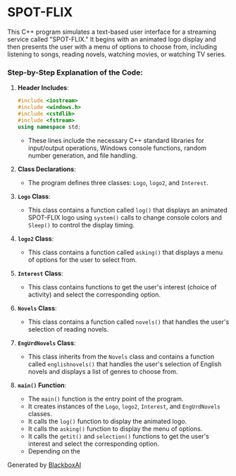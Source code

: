  # SPOT-FLIX

This C++ program simulates a text-based user interface for a streaming service called "SPOT-FLIX." It begins with an animated logo display and then presents the user with a menu of options to choose from, including listening to songs, reading novels, watching movies, or watching TV series.

### Step-by-Step Explanation of the Code:

1. **Header Includes**:
   ```cpp
   #include <iostream>
   #include <windows.h>
   #include <cstdlib>
   #include <fstream>
   using namespace std;
   ```
   - These lines include the necessary C++ standard libraries for input/output operations, Windows console functions, random number generation, and file handling.

2. **Class Declarations**:
   - The program defines three classes: `Logo`, `logo2`, and `Interest`.

3. **`Logo` Class**:
   - This class contains a function called `log()` that displays an animated SPOT-FLIX logo using `system()` calls to change console colors and `Sleep()` to control the display timing.

4. **`logo2` Class**:
   - This class contains a function called `asking()` that displays a menu of options for the user to select from.

5. **`Interest` Class**:
   - This class contains functions to get the user's interest (choice of activity) and select the corresponding option.

6. **`Novels` Class**:
   - This class contains a function called `novels()` that handles the user's selection of reading novels.

7. **`EngUrdNovels` Class**:
   - This class inherits from the `Novels` class and contains a function called `englishnovels()` that handles the user's selection of English novels and displays a list of genres to choose from.

8. **`main()` Function**:
   - The `main()` function is the entry point of the program.
   - It creates instances of the `Logo`, `logo2`, `Interest`, and `EngUrdNovels` classes.
   - It calls the `log()` function to display the animated logo.
   - It calls the `asking()` function to display the menu of options.
   - It calls the `getit()` and `selection()` functions to get the user's interest and select the corresponding option.
   - Depending on the

Generated by [BlackboxAI](https://www.blackbox.ai)